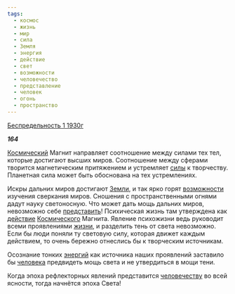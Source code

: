 ```yaml
---
tags:
  - космос
  - жизнь
  - мир
  - сила
  - Земля
  - энергия
  - действие
  - свет
  - возможности
  - человечество
  - представление
  - человек
  - огонь
  - пространство
---
```

[Беспредельность 1 1930г](https://127.0.0.1:4002/agni/1930)

___164___

[Космический](../../../tags/#космос) Магнит направляет соотношение между силами тех тел, которые достигают высших миров. Соотношение между сферами творится магнетическим притяжением и устремляет [силы](../../../tags/#сила) к творчеству. Планетная сила может быть обоснована на тех устремлениях.   

Искры дальних миров достигают [Земли](../../../tags/#Земля), и так ярко горят [возможности](../../../tags/#возможности) изучения сверкания миров. Сношения с пространственными огнями дадут науку светоносную. Что может дать мощь дальних миров, невозможно себе [представить](../../../tags/#представление)! Психическая жизнь там утверждена как [действие](../../../tags/#действие) [Космического](../../../tags/#космос) Магнита. Явление психожизни ведь руководит всеми проявлениями [жизни](../../../tags/#жизнь), и разделить тень от света невозможно. Если бы люди поняли ту световую силу, которая движет каждым действием, то очень бережно отнеслись бы к творческим источникам.   

Осознание тонких [энергий](../../../tags/#энергия) как источника наших проявлений заставило бы [человека](../../../tags/#человек) предвидеть мощь света и не утвердиться в мощи тени.   

Когда эпоха рефлекторных явлений представится [человечеству](../../../tags/#человечество) во всей ясности, тогда начнётся эпоха Света!